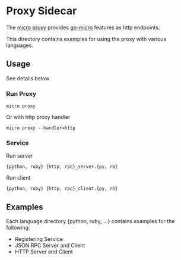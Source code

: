 # Proxy Sidecar

The [micro proxy](https://github.com/micro/micro/tree/master/proxy) provides [go-micro](https://github.com/ship-os/ship-micro) features as http endpoints.

This directory contains examples for using the proxy with various languages.

## Usage

See details below

### Run Proxy

```
micro proxy
```

Or with http proxy handler
```
micro proxy --handler=http
```

### Service

Run server
```
{python, ruby} {http, rpc}_server.{py, rb}
```

Run client
```
{python, ruby} {http, rpc}_client.{py, rb}
```

## Examples

Each language directory {python, ruby, ...} contains examples for the following:

- Registering Service
- JSON RPC Server and Client
- HTTP Server and Client
